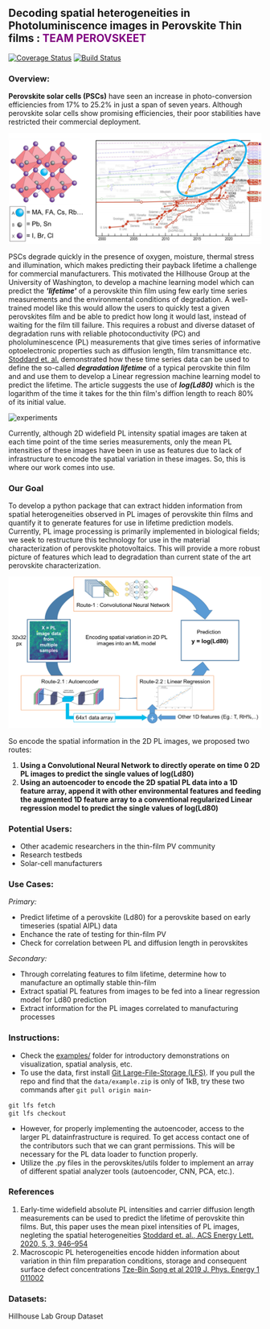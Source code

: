 ## Decoding spatial heterogeneities in Photoluminiscence images in Perovskite Thin films : <font color='purple'>**TEAM PEROVSKEET**</font>
[![Coverage Status](https://coveralls.io/repos/github/afarley9/perovskites/badge.svg?branch=main)](https://coveralls.io/github/afarley9/perovskites?branch=main)
[![Build Status](https://travis-ci.com/afarley9/perovskites.svg?branch=main)](https://travis-ci.com/afarley9/perovskites)


### Overview:

**Perovskite solar cells (PSCs)** have seen an increase in photo-conversion efficiencies from 17% to 25.2% in just a span of seven years. Although perovskite solar cells show promising efficiencies, their poor stabilities have restricted their commercial deployment.

<img src="papers/figure_perovskites.png" alt="perovskites" width="550"/>

PSCs degrade quickly in the presence of oxygen, moisture, thermal stress and illumination, which makes predicting their payback lifetime a challenge for commercial manufacturers. This motivated the Hillhouse Group at the University of Washington, to develop a machine learning model which can predict the ***'lifetime'*** of a perovskite thin film using few early time series measurements and the environmental conditions of degradation. A well-trained model like this would allow the users to quickly test a given perovskites film and be able to predict how long it would last, instead of waiting for the film till failure. This requires a robust and diverse dataset of degradation runs with reliable photoconductivity (PC) and phololuminescence (PL) measurements that give times series of informative optoelectronic properties such as diffusion length, film transmittance etc. [Stoddard et. al.](https://pubs.acs.org/doi/10.1021/acsenergylett.0c00164) demonstrated how these time series data can be used to define the so-called ***degradation lifetime*** of a typical perovskite thin film and and use them to develop a Linear regression machine learning model to predict the lifetime. The article suggests the use of ***log(Ld80)*** which is the logarithm of the time it takes for the thin film's diffion length to reach 80% of its initial value.

<img src="papers/figure_1.png" alt="experiments" width="550"/>

Currently, although 2D widefield PL intensity spatial images are taken at each time point of the time series measurements, only the mean PL intensities of these images have been in use as features due to lack of infrastructure to encode the spatial variation in these images. So, this is where our work comes into use.

### Our Goal

To develop a python package that can extract hidden information from spatial heterogeneities observed in PL images of perovskite thin films and quantify it to generate features for use in lifetime prediction models. Currently, PL image processing is primarily implemented in biological fields; we seek to restructure this technology for use in the material characterization of perovskite photovoltaics. This will provide a more robust picture of features which lead to degradation than current state of the art perovskite characterization.

<img src="papers/figure2.png" alt="routes" width="550"/>

So encode the spatial information in the 2D PL images, we proposed two routes:
1. **Using a Convolutional Neural Network to directly operate on time 0 2D PL images to predict the single values of log(Ld80)**
2. **Using an autoencoder to encode the 2D spatial PL data into a 1D feature array, append it with other environmental features and feeding the augmented 1D feature array to a conventional regularized Linear regression model to predict the single values of log(Ld80)**




### Potential Users:
* Other academic researchers in the thin-film PV community
* Research testbeds
* Solar-cell manufacturers

### Use Cases:
*Primary:*
* Predict lifetime of a perovskite (Ld80) for a perovskite based on early timeseries (spatial AIPL) data
* Enchance the rate of testing for thin-film PV
* Check for correlation between PL and diffusion length in perovskites

*Secondary:*
* Through correlating features to film lifetime, determine how to manufacture an optimally stable thin-film
* Extract spatial PL features from images to be fed into a linear regression model for Ld80 prediction
* Extract information for the PL images correlated to manufacturing processes

### Instructions:
* Check the [examples/](examples/) folder for introductory demonstrations on visualization, spatial analysis, etc.
* To use the data, first install [Git Large-File-Storage (LFS)](https://git-lfs.github.com). If you pull the repo and find that the `data/example.zip` is only of 1kB, try these two commands after `git pull origin main`- 
```
git lfs fetch
git lfs checkout
```

* However, for properly implementing the autoencoder, access to the larger PL datainfrastructure is required. To get access contact one of the contributors such that we can grant permissions. This will be necessary for the PL data loader to function properly.
* Utilize the .py files in the perovskites/utils folder to implement an array of different spatial analyzer tools (autoencoder, CNN, PCA, etc.).

### References
1. Early-time widefield absolute PL intensities and carrier diffusion length measurements can be used to predict the lifetime of perovskite thin films. But, this paper uses the mean pixel intensities of PL images, negleting the spatial heterogeneities [Stoddard et. al., ACS Energy Lett. 2020, 5, 3, 946–954](https://pubs.acs.org/doi/10.1021/acsenergylett.0c00164)
2. Macroscopic PL heterogeneities encode hidden information about variation in thin film preparation conditions, storage and consequent surface defect concentrations [Tze-Bin Song et al 2019 J. Phys. Energy 1 011002](https://iopscience.iop.org/article/10.1088/2515-7655/aaeee5)

### Datasets:
Hillhouse Lab Group Dataset

